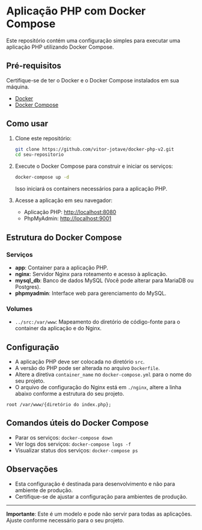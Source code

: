# Aplicação PHP com Docker Compose

Este repositório contém uma configuração simples para executar uma aplicação PHP utilizando Docker Compose.

## Pré-requisitos

Certifique-se de ter o Docker e o Docker Compose instalados em sua máquina.

- [Docker](https://docs.docker.com/get-docker/)
- [Docker Compose](https://docs.docker.com/compose/install/)

## Como usar

1. Clone este repositório:

    ```bash
    git clone https://github.com/vitor-jotave/docker-php-v2.git
    cd seu-repositorio
    ```

2. Execute o Docker Compose para construir e iniciar os serviços:

    ```bash
    docker-compose up -d
    ```

   Isso iniciará os containers necessários para a aplicação PHP.

3. Acesse a aplicação em seu navegador:

   - Aplicação PHP: [http://localhost:8080](http://localhost:8080)
   - PhpMyAdmin: [http://localhost:9001](http://localhost:9001)
   
## Estrutura do Docker Compose

### Serviços

- **app**: Container para a aplicação PHP.
- **nginx**: Servidor Nginx para roteamento e acesso à aplicação.
- **mysql_db**: Banco de dados MySQL (Você pode alterar para MariaDB ou Postgres).
- **phpmyadmin**: Interface web para gerenciamento do MySQL.

### Volumes

- `../src:/var/www`: Mapeamento do diretório de código-fonte para o container da aplicação e do Nginx.

## Configuração

- A aplicação PHP deve ser colocada no diretório `src`.
- A versão do PHP pode ser alterada no arquivo `Dockerfile`.
- Altere a diretiva `container_name` no `docker-compose.yml` para o nome do seu projeto.
- O arquivo de configuração do Nginx está em `./nginx`, altere a linha abaixo conforme a estrutura do seu projeto.

```
root /var/www/{diretório do index.php};
```

## Comandos úteis do Docker Compose

- Parar os serviços: `docker-compose down`
- Ver logs dos serviços: `docker-compose logs -f`
- Visualizar status dos serviços: `docker-compose ps`

## Observações

- Esta configuração é destinada para desenvolvimento e não para ambiente de produção.
- Certifique-se de ajustar a configuração para ambientes de produção.

---
**Importante**: Este é um modelo e pode não servir para todas as aplicações. Ajuste conforme necessário para o seu projeto.

